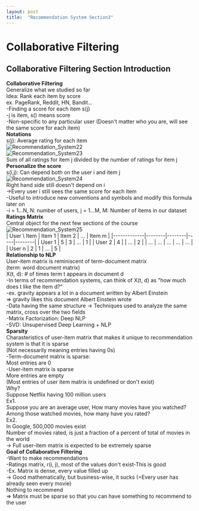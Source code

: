 ```yaml
---
layout: post
title:  "Recommendation System Section3"
---
```


# Collaborative Filtering
## Collaborative Filtering Section Introduction
**Collaborative Filtering** <br/>
Generalize what we studied so far <br/>
Idea: Rank each item by score <br/>
ex. PageRank, Reddit, HN, Bandit... <br/>
-Finding a score for each item s(j) <br/>
-j is item, s() means score <br/>
-Non-specific to any particular user (Doesn't matter who you are, will see the same score for each item) <br/>
**Notations** <br/>
s(j): Average rating for each item <br/>
![Recommendation_System22](https://github.com/growingpenguin/growingpenguin.github.io/assets/110277903/8b4d9165-f218-40d9-a74c-eea76d72c4d0) <br/>
![Recommendation_System23](https://github.com/growingpenguin/growingpenguin.github.io/assets/110277903/1e6d28e0-e5cd-45ba-b99f-b494e5a6b962) <br/>
Sum of all ratings for item j divided by the number of ratings for item j <br/>
**Personalize the score** <br/>
s(i,j): Can depend both on the user i and item j <br/>
![Recommendation_System24](https://github.com/growingpenguin/growingpenguin.github.io/assets/110277903/236215b9-6c43-4274-9387-103a6fa46bf1) <br/>
Right hand side still doesn't depend on i <br/>
->Every user i still sees the same score for each item <br/>
-Useful to introduce new conventions and symbols and modify this formula later on <br/>
-i = 1...N, N: number of users, j = 1...M, M: Number of items in our dataset <br/>
**Ratings Matrix** <br/>
Central object for the next few sections of the course <br/>
![Recommendation_System25](https://github.com/growingpenguin/growingpenguin.github.io/assets/110277903/1635d473-4daa-46b0-b36d-e765dbb37d50) <br/>
| User \ Item | Item 1 | Item 2 | ... | Item m |
|-------------|--------|--------|-----|--------|
| User 1      | 5      | 3      | ... | 1      |
| User 2      | 4      |        | ... | 2      |
| ...         | ...    | ...    | ... | ...    |
| User n      | 2      | 1      | ... | 5      | <br/>
**Relationship to NLP** <br/>
User-item matrix is reminiscent of term-document matrix <br/>
(term: word document matrix) <br/>
X(t, d): # of times term t appears in document d <br/>
-In terms of recommendation systems, can think of X(t, d) as "how much does t like the item d?" <br/>
-ex. gravity appears a lot in a document written by Albert Einstein <br/>
=> gravity likes this document Albert Einstein wrote <br/>
-Data having the same structure -> Techniques used to analyze the same matrix, cross over the two fields <br/>
-Matrix Factorization: Deep NLP <br/>
-SVD: Unsupervised Deep Learning + NLP <br/>
**Sparsity** <br/>
Charasteristics of user-item matrix that makes it unique to recommendation system is that it is sparse <br/>
(Not necessarily meaning entries having 0s) <br/>
-Term-document matrix is sparse: <br/>
Most entries are 0 <br/>
-User-item matrix is sparse <br/>
More entries are empty <br/>
(Most entries of user item matrix is undefined or don't exist) <br/>
Why? <br/>
Suppose Netflix having 100 million users <br/>
Ex1. <br/>
Suppose you are an average user, How many movies have you watched? <br/>
Among those watched movies, how many have you rated? <br/>
Ex2. <br/>
In Google, 500,000 movies exist <br/>
Number of movies rated, is just a fraction of a percent of total of movies in the world <br/>
-> Full user-item matrix is expected to be extremely sparse <br/>
**Goal of Collaborative Filtering** <br/>
-Want to make recommendations <br/>
-Ratings matrix, r(i, j), most of the values don't exist-This is good <br/>
-Ex. Matrix is dense, every value filled up <br/>
-> Good mathematically, but business-wise, it sucks (=Every user has already seen every movie) <br/>
Nothing to recommend <br/>
=> Matrix must be sparse so that you can have something to recommend to the user <br/>
